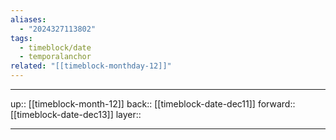 ```yaml
---
aliases:
  - "2024327113802"
tags:
  - timeblock/date
  - temporalanchor
related: "[[timeblock-monthday-12]]"
---
```




***

up:: [[timeblock-month-12]]
back:: [[timeblock-date-dec11]]
forward:: [[timeblock-date-dec13]]
layer:: 

***

